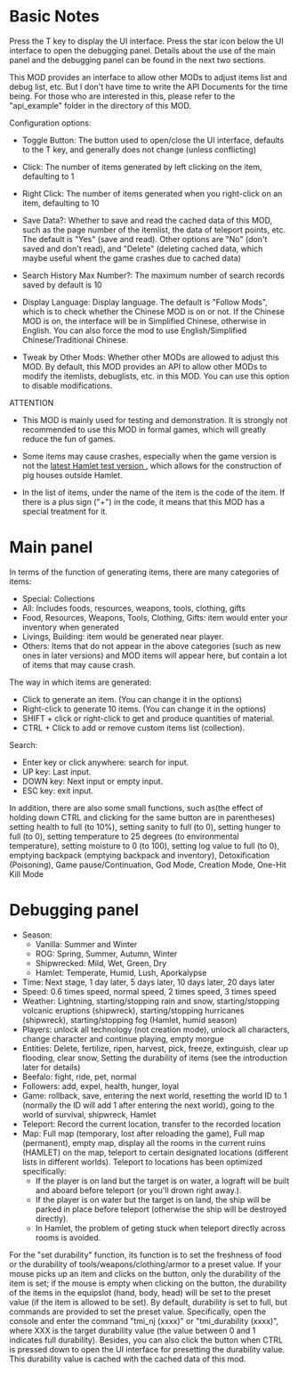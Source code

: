 

# Basic Notes

Press the T key to display the UI interface. Press the star icon below the UI interface to open the debugging panel. Details about the use of the main panel and the debugging panel can be found in the next two sections.


This MOD provides an interface to allow other MODs to adjust items list and debug list, etc. But I don't have time to write the API Documents for the time being. For those who are interested in this, please refer to the "api_example" folder in the directory of this MOD.

Configuration options:

- Toggle Button: The button used to open/close the UI interface, defaults to the T key, and generally does not change (unless conflicting)

- Click: The number of items generated by left clicking on the item, defaulting to 1

- Right Click: The number of items generated when you right-click on an item, defaulting to 10

- Save Data?:  Whether to save and read the cached data of this MOD, such as the page number of the itemlist, the data of teleport points, etc. The default is "Yes" (save and read). Other options are "No" (don't saved and don't read), and "Delete" (deleting cached data, which maybe useful whent the game crashes due to cached data)

- Search History Max Number?: The maximum number of search records saved by default is 10

- Display Language: Display language. The default is "Follow Mods", which is to check whether the Chinese MOD is on or not. If the Chinese MOD is on, the interface will be in Simplified Chinese, otherwise in English. You can also force the mod to use English/Simplified Chinese/Traditional Chinese.

- Tweak by Other Mods: Whether other MODs are allowed to adjust this MOD. By default, this MOD provides an API to allow other MODs to modify the itemlists, debuglists, etc. in this MOD. You can use this option to disable modifications.





ATTENTION

- This MOD is mainly used for testing and demonstration. It is strongly not recommended to use this MOD in formal games, which will greatly reduce the fun of games.
- Some items may cause crashes, especially when the game version is not the [latest Hamlet test version ](<https://steamcommunity.com/games/219740/announcements/detail/1727601346322579127>), which allows for the construction of pig houses outside Hamlet.

- In the list of items, under the name of the item is the code of the item. If there is a plus sign ("+") in the code, it means that this MOD has a special treatment for it.




# Main panel

In terms of the function of generating items, there are many categories of items:

- Special: Collections
- All: Includes foods, resources, weapons, tools, clothing, gifts
- Food, Resources, Weapons, Tools, Clothing, Gifts: item would enter your inventory when generated
- Livings, Building: item would be generated near player.
- Others: Items that do not appear in the above categories (such as new ones in later versions) and MOD items will appear here, but contain a lot of items that may cause crash.



The way in which items are generated:

- Click to generate an item. (You can change it in the options)
- Right-click to generate 10 items. (You can change it in the options)
- SHIFT + click or right-click to get and produce quantities of material.
- CTRL + Click to add or remove custom items list (collection).



Search:

- Enter key or click anywhere: search for input.
- UP key: Last input.
- DOWN key: Next input or empty input.
- ESC key: exit input.



In addition, there are also some small functions, such as(the effect of holding down CTRL and clicking for the same button are in parentheses) setting health to full (to 10%), setting sanity to  full (to 0), setting hunger to full (to 0), setting temperature to 25 degrees (to environmental temperature), setting moisture to 0 (to 100), setting log value to full (to 0), emptying backpack (emptying backpack and inventory), Detoxification (Poisoning), Game pause/Continuation, God Mode, Creation Mode, One-Hit Kill Mode



# Debugging panel

- Season:
  - Vanilla: Summer and Winter
  - ROG: Spring, Summer, Autumn, Winter
  - Shipwrecked: Mild, Wet, Green, Dry
  - Hamlet: Temperate, Humid, Lush, Aporkalypse
- Time: Next stage, 1 day later, 5 days later, 10 days later, 20 days later
- Speed: 0.6 times speed, normal speed, 2 times speed, 3 times speed
- Weather: Lightning, starting/stopping rain and snow, starting/stopping volcanic eruptions (shipwreck), starting/stopping hurricanes (shipwreck), starting/stopping fog (Hamlet, humid season)
- Players: unlock all technology (not creation mode), unlock all characters, change character and continue playing, empty morgue
- Entities: Delete, fertilize, ripen, harvest, pick, freeze, extinguish, clear up flooding, clear snow, Setting the durability of items (see the introduction later for details)
- Beefalo: fight, ride, pet, normal
- Followers: add, expel, health, hunger, loyal
- Game: rollback, save, entering the next world, resetting the world ID to 1 (normally the ID will add 1 after entering the next world), going to the world of survival, shipwreck, Hamlet
- Teleport: Record the current location, transfer to the recorded location
- Map: Full map (temporary, lost after reloading the game), Full map (permanent), empty map, display all the rooms in the current ruins (HAMLET) on the map, teleport to certain designated locations (different lists in different worlds). Teleport to locations has been optimized specifically:
  - If the player is on land but the target is on water, a lograft will be built and aboard before teleport (or you'll drown right away.).
  - If the player is on water but the target is on land, the ship will be parked in place before teleport (otherwise the ship will be destroyed directly).
  - In Hamlet, the problem of geting stuck when teleport directly across rooms is avoided.
  
  
For the "set durability" function, its function is to set the freshness of food or the durability of tools/weapons/clothing/armor to a preset value.
If your mouse picks up an item and clicks on the button, only the durability of the item is set; if the mouse is empty when clicking on the button, the durability of the items in the equipslot (hand, body, head) will be set to the preset value (if the item is allowed to be set).
By default, durability is set to full, but commands are provided to set the preset value. Specifically, open the console and enter the command "tmi_nj (xxxx)" or "tmi_durability (xxxx)", where XXX is the target durability value (the value between 0 and 1 indicates full durability). Besides, you can also click the button when CTRL is pressed down to open the UI interface for presetting the durability value. This durability value is cached with the cached data of this mod.